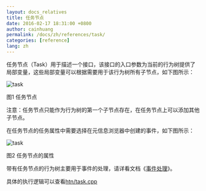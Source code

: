 ```yaml
---
layout: docs_relatives
title: 任务节点
date: 2016-02-17 18:31:00 +0800
author: cainhuang
permalink: /docs/zh/references/task/
categories: [reference]
lang: zh
---
```


任务节点（Task）用于描述一个接口，该接口的入口参数为当前的行为树提供了局部变量，这些局部变量可以根据需要用于该行为树所有子节点，如下图所示：

![task]({{site.url}}{{site.baseurl}}/img/references/task.png)

图1 任务节点

注意：任务节点只能作为行为树的第一个子节点存在，在任务节点上可以添加其他子节点。

在任务节点的任务属性中需要选择在元信息浏览器中创建的事件，如下图所示：

![task]({{site.url}}{{site.baseurl}}/img/references/task_prop.png)

图2 任务节点的属性

带有任务节点的行为树主要用于事件的处理，请详看文档《[事件处理]({{site.url}}{{site.baseurl}}/docs/zh/tutorials/tutorial11_event/)》。

具体的执行逻辑可以查看[htn/task.cpp]({{site.repository}}/blob/master/src/htn/task.cpp)